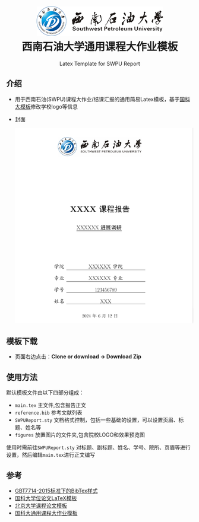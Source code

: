 <h1 align="center">
  <a href="">
    <img alt="UCAS_Latex_Template" src="./figures/swpu_logo.png"  />
  </a>
  <br />
  西南石油大学通用课程大作业模板
</h1>
<p align="center">
  Latex Template for SWPU Report
</p>

## 介绍
- 用于西南石油(SWPU)课程大作业/结课汇报的通用简易Latex模板，基于[国科大模板](https://github.com/jweihe/UCAS_Latex_Template)修改学校logo等信息

- 封面

  ![cover](./figures/cover.png)

## 模板下载

* 页面右边点击：**Clone or download -> Download Zip**

## 使用方法
默认模板文件由以下四部分组成：

- `main.tex` 主文件,包含报告正文
- `reference.bib` 参考文献列表
- `SWPUReport.sty` 文档格式控制，包括一些基础的设置，可以设置页眉、标题、姓名等
- `figures` 放置图片的文件夹,包含院校LOGO和效果预览图

使用时需前往`SWPUReport.sty` 对标题、副标题、姓名、学号、院所、页眉等进行设置，然后编辑`main.tex`进行正文编写

## 参考

+ [GBT7714-2015标准下的BibTex样式](https://github.com/zepinglee/gbt7714-bibtex-style)
+ [国科大学位论文LaTeX模板](https://github.com/mohuangrui/ucasthesis)
+ [北京大学课程论文模板](https://www.overleaf.com/latex/templates/bei-jing-da-xue-ke-cheng-lun-wen-mo-ban/yntmqcktrzfh)
+ [国科大通用课程大作业模板](https://github.com/jweihe/UCAS_Latex_Template)

